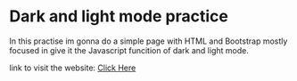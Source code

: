 # Dark and light mode practice
In this practise im gonna do a simple page with HTML and Bootstrap mostly focused in give it the Javascript funcition of dark and light mode.

link to visit the website: [Click Here](https://github.com/magusdere/Dark-and-light-mode-practise)
